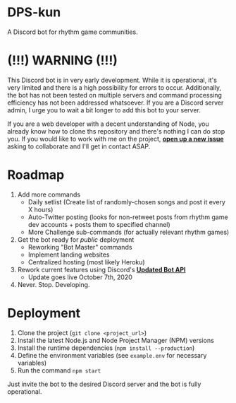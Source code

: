 # DPS-kun
A Discord bot for rhythm game communities.

# (!!!) WARNING (!!!)
This Discord bot is in very early development. While it is operational, it's very limited and there is a high possibility for errors to occur. Additionally, the bot has not been tested on multiple servers and command processing efficiency has not been addressed whatsoever. If you are a Discord server admin, I urge you to wait a bit longer to add this bot to your server.

If you are a web developer with a decent understanding of Node, you already know how to clone ths repository and there's nothing I can do stop you. If you would like to work with me on the project, **[open up a new issue](https://github.com/Michael-A-Berger/DPS-kun/issues/new/choose)** asking to collaborate and I'll get in contact ASAP.

# Roadmap

1. Add more commands
    - Daily setlist (Create list of randomly-chosen songs and post it every X hours)
    - Auto-Twitter posting (looks for non-retweet posts from rhythm game dev accounts + posts them to specified channel)
    - More Challenge sub-commands (for actually relevant rhythm games)
2. Get the bot ready for _public_ deployment
    - Reworking "Bot Master" commands
    - Implement landing websites
    - Centralized hosting (most likely Heroku)
3. Rework current features using Discord's **[Updated Bot API](https://blog.discord.com/the-future-of-bots-on-discord-4e6e050ab52e)**
    - Update goes live October 7th, 2020
4. Never. Stop. Developing.

# Deployment

1. Clone the project (`git clone <project_url>`)
2. Install the latest Node.js and Node Project Manager (NPM) versions
3. Install the runtime dependencies (`npm install --production`)
4. Define the environment variables (see `example.env` for necessary variables)
5. Run the command `npm start`

Just invite the bot to the desired Discord server and the bot is fully operational.